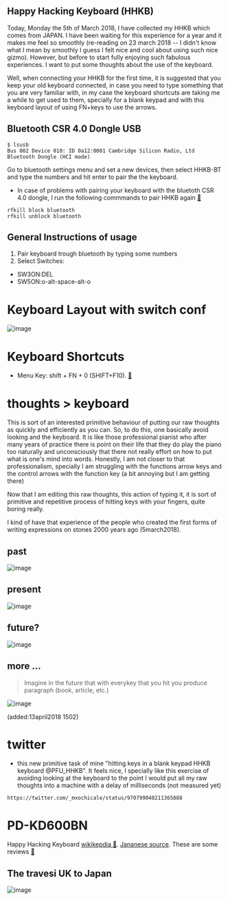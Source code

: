 Happy Hacking Keyboard (HHKB)
---

Today, Monday the 5th of March 2018, I have collected my HHKB which comes from JAPAN.
I have been waiting for this experience for a year and it makes me feel so smoothly
(re-reading on 23 march 2018 -- I didn't know what I mean by smoothly I guess I felt
nice and cool about using such nice gizmo).
However, but before to start fully enjoying such
fabulous experiences. I want to put some thoughts about the use of the keyboard.

Well, when connecting your HHKB for the first time, it is suggested that you keep 
your old keyboard connected, in case you need to type something that you are
very familiar with, in my case the keyboard shortcuts are taking me a while to
get used to them, specially for a blank keypad and with this keyboard layout of 
using FN+keys to use the arrows.


## Bluetooth CSR 4.0 Dongle USB

```
$ lsusb
Bus 002 Device 010: ID 0a12:0001 Cambridge Silicon Radio, Ltd Bluetooth Dongle (HCI mode)

```
Go to bluetooth settings menu and set a new devices, then select HHKB-BT and type
the numbers and hit enter to pair the the keyboard.


* In case of problems with pairing your keyboard with the bluetoth CSR 4.0 dongle,
I run the following commmands to pair HHKB again  [:link:](https://askubuntu.com/questions/787023/bluetooth-not-working-on-ubuntu-16-04-lts)

```
rfkill block bluetooth
rfkill unblock bluetooth
```


## General Instructions of usage
1. Pair keyboard trough bluetooth by typing some numbers 
2. Select Switches:   
* SW3ON:DEL   
* SW5ON:o-alt-space-alt-o	

# Keyboard Layout with switch conf

![image](https://github.com/mxochicale/hhkb/blob/master/keyboard/20171225203648.png)


# Keyboard Shortcuts

* Menu Key: shift + FN + 0 (SHIFT+F10). [:link:](https://geekhack.org/index.php?topic=8951.0)





# thoughts > keyboard

This is sort of an interested primitive behaviour of putting our raw thoughts 
as quickly and efficiently as you can. So, to do this, one basically avoid looking and 
the keyboard. It is like those professional pianist who after many years of practice
there is point on their life that they do play the piano too naturally and unconsciously 
that there not really effort on how to put what is one's mind into words.
Honestly, I am not closer to that professionalism, specially I am struggling  with 
the functions arrow keys and the control arrows with the function key 
(a bit annoying but I am getting there) 

Now that I am editing this raw thoughts, this action of typing it, it is 
sort of primitive and repetitive process of hitting keys with your fingers,
quite boring really.

I kind of have that experience of the people who created the first forms of 
writing expressions on stones 2000 years ago (5march2018).

## past 
![image](https://github.com/mxochicale/hhkb/blob/master/keyboard/chisel-and-stone.png)

## present
![image](https://github.com/mxochicale/hhkb/blob/master/keyboard/PD-KD600BN/IMG20180305171551.jpg)

## future?
![image](https://github.com/mxochicale/hhkb/blob/master/keyboard/tumblr_oxomubNEm71w4t58uo1_500.gif)


## more ...

> Imagine in the future that with everykey that you hit you produce paragraph (book, article, etc.)

![image]()


(added:13april2018 1502)

# twitter

* this new primitive task of mine "hitting keys in a blank 
keypad HHKB keyboard @PFU_HHKB". It feels nice, I specially like 
this exercise of avoiding looking at the keyboard to the point 
I would put all my raw thoughts into a machine with a 
delay of milliseconds (not measured yet)

`https://twitter.com/_mxochicale/status/970799040211365888`




# PD-KD600BN

Happy Hacking Keyboard [wikikepdia :link:](https://en.wikipedia.org/wiki/Happy_Hacking_Keyboard). [Jananese source](http://www.pfu.fujitsu.com/direct/hhkb/detail_hhkb-pro-bt-nl.html).
These are some reviews [:link:](https://deskthority.net/product-news-f44/hhkb-professional-bt-bluetooth-t13513.html)


## The travesi UK to Japan
![image](https://github.com/mxochicale/hhkb/blob/master/keyboard/PD-KD600BN/23-23-28-03-05-2018.png)




